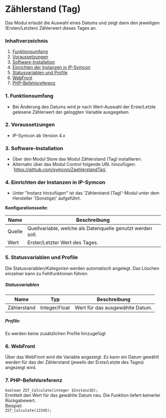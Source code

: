 # Zählerstand (Tag)
Das Modul erlaubt die Auswahl eines Datums und zeigt dann den jeweiligen (Ersten/Letzten) Zählerwert dieses Tages an.

### Inhaltverzeichnis

1. [Funktionsumfang](#1-funktionsumfang)
2. [Voraussetzungen](#2-voraussetzungen)
3. [Software-Installation](#3-software-installation)
4. [Einrichten der Instanzen in IP-Symcon](#4-einrichten-der-instanzen-in-ip-symcon)
5. [Statusvariablen und Profile](#5-statusvariablen-und-profile)
6. [WebFront](#6-webfront)
7. [PHP-Befehlsreferenz](#7-php-befehlsreferenz)

### 1. Funktionsumfang

* Bei Änderung des Datums wird je nach Wert-Auswahl der Erste/Letzte gelesene Zählerwert der geloggten Variable ausgegeben.

### 2. Voraussetzungen

- IP-Symcon ab Version 4.x

### 3. Software-Installation

* Über den Modul Store das Modul Zählerstand (Tag) installieren.
* Alternativ über das Modul Control folgende URL hinzufügen:
´https://github.com/symcon/ZaehlerstandTag`  

### 4. Einrichten der Instanzen in IP-Symcon

- Unter "Instanz hinzufügen" ist das 'Zählerstand (Tag)'-Modul unter dem Hersteller '(Sonstige)' aufgeführt.  

__Konfigurationsseite__:

Name        | Beschreibung
----------- | ---------------------------------
Quelle      | Quellvariable, welche als Datenquelle genutzt werden soll.
Wert        | Erster/Letzter Wert des Tages.

### 5. Statusvariablen und Profile

Die Statusvariablen/Kategorien werden automatisch angelegt. Das Löschen einzelner kann zu Fehlfunktionen führen.

##### Statusvariablen

Name        | Typ           | Beschreibung
----------- | ------------- | ----------------
Zählerstand | Integer/Float | Wert für das ausgewählte Datum.

##### Profile:

Es werden keine zusätzlichen Profile hinzugefügt

### 6. WebFront

Über das WebFront wird die Variable angezeigt. Es kann ein Datum gewählt werden für das der Zählerstand (jeweils der Erste/Letzte des Tages) angezeigt wird.

### 7. PHP-Befehlsreferenz

`boolean ZST_Calculate(integer $InstanzID);`  
Ermittelt den Wert für das gewählte Datum neu.
Die Funktion liefert keinerlei Rückgabewert.  
Beispiel:  
`ZST_Calculate(12345);`